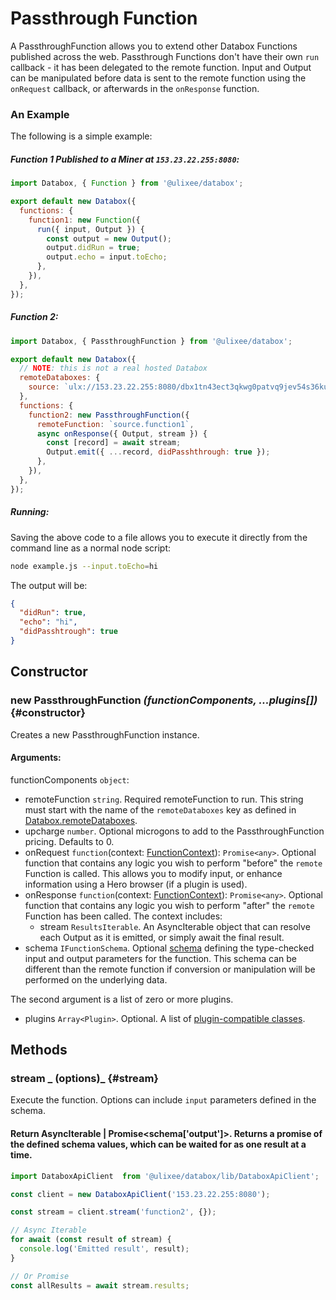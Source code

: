 # Passthrough Function

A PassthroughFunction allows you to extend other Databox Functions published across the web. Passthrough Functions don't have their own `run` callback - it has been delegated to the remote function. Input and Output can be manipulated before data is sent to the remote function using the `onRequest` callback, or afterwards in the `onResponse` function.

### An Example

The following is a simple example:

##### Function 1 Published to a Miner at `153.23.22.255:8080`:

```js
import Databox, { Function } from '@ulixee/databox';

export default new Databox({
  functions: {
    function1: new Function({
      run({ input, Output }) {
        const output = new Output();
        output.didRun = true;
        output.echo = input.toEcho;
      },
    }),
  },
});
```

##### Function 2:

```js
import Databox, { PassthroughFunction } from '@ulixee/databox';

export default new Databox({
  // NOTE: this is not a real hosted Databox
  remoteDataboxes: {
    source: `ulx://153.23.22.255:8080/dbx1tn43ect3qkwg0patvq9jev54s36kujv0szfrjqdh3uuuufrk2vvq40gg3x`,
  },
  functions: {
    function2: new PassthroughFunction({
      remoteFunction: `source.function1`,
      async onResponse({ Output, stream }) {
        const [record] = await stream;
        Output.emit({ ...record, didPasshthrough: true });
      },
    }),
  },
});
```

##### Running:

Saving the above code to a file allows you to execute it directly from the command line as a normal node script:

```bash
node example.js --input.toEcho=hi
```

The output will be:

```json
{
  "didRun": true,
  "echo": "hi",
  "didPasshtrough": true
}
```

## Constructor

### new PassthroughFunction _(functionComponents, ...plugins[])_ {#constructor}

Creates a new PassthroughFunction instance.

#### **Arguments**:

functionComponents `object`:

- remoteFunction `string`. Required remoteFunction to run. This string must start with the name of the `remoteDataboxes` key as defined in [Databox.remoteDataboxes](./databox.md#remote-databoxes).
- upcharge `number`. Optional microgons to add to the PassthroughFunction pricing. Defaults to 0.
- onRequest `function`(context: [FunctionContext](./function-context.md)): `Promise<any>`. Optional function that contains any logic you wish to perform "before" the `remote` Function is called. This allows you to modify input, or enhance information using a Hero browser (if a plugin is used).
- onResponse `function`(context: [FunctionContext](./function-context.md)): `Promise<any>`. Optional function that contains any logic you wish to perform "after" the `remote` Function has been called. The context includes:
  - stream `ResultsIterable`. An AsyncIterable object that can resolve each Output as it is emitted, or simply await the final result.
- schema `IFunctionSchema`. Optional [schema](../advanced/function-schemas.md) defining the type-checked input and output parameters for the function. This schema can be different than the remote function if conversion or manipulation will be performed on the underlying data.

The second argument is a list of zero or more plugins.

- plugins `Array<Plugin>`. Optional. A list of [plugin-compatible classes](../advanced/plugins).

## Methods

### stream _ (options)_ {#stream}

Execute the function. Options can include `input` parameters defined in the schema.

#### Return AsyncIterable | Promise<schema['output']>. Returns a promise of the defined schema values, which can be waited for as one result at a time.

```js
import DataboxApiClient  from '@ulixee/databox/lib/DataboxApiClient';

const client = new DataboxApiClient('153.23.22.255:8080');

const stream = client.stream('function2', {});

// Async Iterable
for await (const result of stream) {
  console.log('Emitted result', result);  
}

// Or Promise
const allResults = await stream.results;
```
